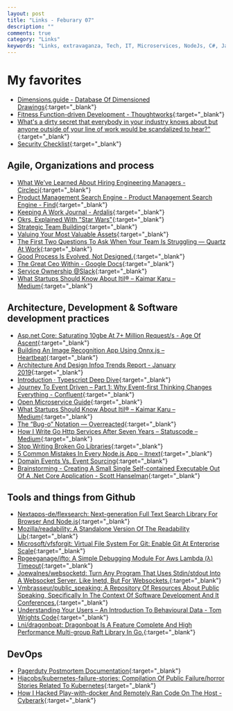 ```yaml
---
layout: post
title: "Links - Feburary 07"
description: ""
comments: true
category: "Links"
keywords: "Links, extravaganza, Tech, IT, Microservices, NodeJs, C#, Javascript, Solution architecture"
---
```


# My favorites<a name="favorites"></a> #

* [Dimensions.guide - Database Of Dimensioned Drawings](https://www.dimensions.guide/){:target="_blank"}
* [Fitness Function-driven Development - Thoughtworks](https://www.thoughtworks.com/insights/blog/fitness-function-driven-development){:target="_blank"}
* [What's a dirty secret that everybody in your industry knows about but anyone outside of your line of work would be scandalized to hear?"](https://twitter.com/girlziplocked/status/1085567688334868481){:target="_blank"}
* [Security Checklist](https://securitycheckli.st/){:target="_blank"}

## Agile, Organizations and process<a name="agile"></a> ##

* [What We’ve Learned About Hiring Engineering Managers - Circleci](https://circleci.com/blog/what-we-ve-learned-about-hiring-engineering-managers/){:target="_blank"}
* [Product Management Search Engine - Product Management Search Engine - Find](https://find.xyz/map/product-management-search-engine){:target="_blank"}
* [Keeping A Work Journal - Ardalis](https://ardalis.com/keeping-a-work-journal){:target="_blank"}
* [Okrs, Explained With "Star Wars"](https://www.slideshare.net/AndrewCedotal/okrs-explained-with-star-wars){:target="_blank"}
* [Strategic Team Building](https://us16.campaign-archive.com/?u=25d268c9e5f8d02e9a157abbf&id=47a242bd3d&e=82129d35d3){:target="_blank"}
* [Valuing Your Most Valuable Assets](https://hbr.org/2011/10/valuing-your-most-valuable){:target="_blank"}
* [The First Two Questions To Ask When Your Team Is Struggling — Quartz At Work](https://qz.com/work/1408428/the-first-two-questions-to-ask-when-your-team-is-struggling/){:target="_blank"}
* [Good Process Is Evolved, Not Designed.](https://lethain.com/good-process-is-evolved/){:target="_blank"}
* [The Great Ceo Within - Google Docs](https://docs.google.com/document/d/1ZJZbv4J6FZ8Dnb0JuMhJxTnwl-dwqx5xl0s65DE3wO8/preview#heading=h.jh6uv3mo0tb1){:target="_blank"}
* [Service Ownership @Slack](https://www.infoq.com/presentations/slack-devops){:target="_blank"}
* [What Startups Should Know About Itil® – Kaimar Karu – Medium](https://medium.com/@kaimarkaru/what-startups-should-know-about-itil-137195ba5694){:target="_blank"}

## Architecture, Development & Software development practices <a name="development"></a> ##

* [Asp.net Core: Saturating 10gbe At 7+ Million Request/s - Age Of Ascent](https://www.ageofascent.com/2019/02/04/asp-net-core-saturating-10gbe-at-7-million-requests-per-second/){:target="_blank"}
* [Building An Image Recognition App Using Onnx.js – Heartbeat](https://heartbeat.fritz.ai/building-an-image-recognition-app-using-onnx-js-c7147f4f291b){:target="_blank"}
* [Architecture And Design Infoq Trends Report - January 2019](https://www.infoq.com/articles/architecture-trends-2019){:target="_blank"}
* [Introduction · Typescript Deep Dive](https://basarat.gitbooks.io/typescript/){:target="_blank"}
* [Journey To Event Driven – Part 1: Why Event-first Thinking Changes Everything - Confluent](https://www.confluent.io/blog/journey-to-event-driven-part-1-why-event-first-thinking-changes-everything){:target="_blank"}
* [Open Microservice Guide](https://microservice.guide/){:target="_blank"}
* [What Startups Should Know About Itil® – Kaimar Karu – Medium](https://medium.com/@kaimarkaru/what-startups-should-know-about-itil-137195ba5694){:target="_blank"}
* [The “Bug-o” Notation — Overreacted](https://overreacted.io/the-bug-o-notation/){:target="_blank"}
* [How I Write Go Http Services After Seven Years – Statuscode – Medium](https://medium.com/statuscode/how-i-write-go-http-services-after-seven-years-37c208122831){:target="_blank"}
* [Stop Writing Broken Go Libraries](https://0x46.net/thoughts/2018/12/29/go-libraries/){:target="_blank"}
* [5 Common Mistakes In Every Node.js App – Itnext](https://itnext.io/5-common-mistakes-in-every-node-js-app-a4bea7ac05bc){:target="_blank"}
* [Domain Events Vs. Event Sourcing](https://www.innoq.com/en/blog/domain-events-versus-event-sourcing/){:target="_blank"}
* [Brainstorming - Creating A Small Single Self-contained Executable Out Of A .Net Core Application - Scott Hanselman](https://www.hanselman.com/blog/BrainstormingCreatingASmallSingleSelfcontainedExecutableOutOfANETCoreApplication.aspx){:target="_blank"}

## Tools and things from Github <a name="tools"></a> ##

* [Nextapps-de/flexsearch: Next-generation Full Text Search Library For Browser And Node.js](https://github.com/nextapps-de/flexsearch){:target="_blank"}
* [Mozilla/readability: A Standalone Version Of The Readability Lib](https://github.com/mozilla/readability){:target="_blank"}
* [Microsoft/vfsforgit: Virtual File System For Git: Enable Git At Enterprise Scale](https://github.com/Microsoft/VFSForGit){:target="_blank"}
* [Rpgeeganage/ifto: A Simple Debugging Module For Aws Lambda (λ) Timeout](https://github.com/rpgeeganage/ifto){:target="_blank"}
* [Joewalnes/websocketd: Turn Any Program That Uses Stdin/stdout Into A Websocket Server. Like Inetd, But For Websockets.](https://github.com/joewalnes/websocketd){:target="_blank"}
* [Vmbrasseur/public_speaking: A Repository Of Resources About Public Speaking, Specifically In The Context Of Software Development And It Conferences.](https://github.com/vmbrasseur/Public_Speaking){:target="_blank"}
* [Understanding Your Users – An Introduction To Behavioural Data - Tom Wrights Code](http://blog.tdwright.co.uk/2019/01/21/understanding-user-behaviour-an-introduction/){:target="_blank"}
* [Lni/dragonboat: Dragonboat Is A Feature Complete And High Performance Multi-group Raft Library In Go.](https://github.com/lni/dragonboat){:target="_blank"}

## DevOps<a name="devops"></a> ##

* [Pagerduty Postmortem Documentation](https://postmortems.pagerduty.com/){:target="_blank"}
* [Hjacobs/kubernetes-failure-stories: Compilation Of Public Failure/horror Stories Related To Kubernetes](https://github.com/hjacobs/kubernetes-failure-stories){:target="_blank"}
* [How I Hacked Play-with-docker And Remotely Ran Code On The Host - Cyberark](https://www.cyberark.com/threat-research-blog/how-i-hacked-play-with-docker-and-remotely-ran-code-on-the-host/){:target="_blank"}
